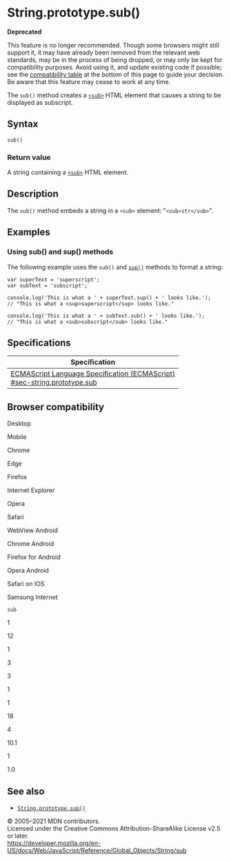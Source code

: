 String.prototype.sub()
======================

**Deprecated**

This feature is no longer recommended. Though some browsers might still support it, it may have already been removed from the relevant web standards, may be in the process of being dropped, or may only be kept for compatibility purposes. Avoid using it, and update existing code if possible; see the [compatibility table](#browser_compatibility) at the bottom of this page to guide your decision. Be aware that this feature may cease to work at any time.

The `sub()` method creates a [`<sub>`](https://developer.mozilla.org/en-US/docs/Web/HTML/Element/sub) HTML element that causes a string to be displayed as subscript.

Syntax
------

    sub()

### Return value

A string containing a [`<sub>`](https://developer.mozilla.org/en-US/docs/Web/HTML/Element/sub) HTML element.

Description
-----------

The `sub()` method embeds a string in a `<sub>` element: "`<sub>str</sub>`".

Examples
--------

### Using sub() and sup() methods

The following example uses the `sub()` and [`sup()`](sup) methods to format a string:

    var superText = 'superscript';
    var subText = 'subscript';

    console.log('This is what a ' + superText.sup() + ' looks like.');
    // "This is what a <sup>superscript</sup> looks like."

    console.log('This is what a ' + subText.sub() + ' looks like.');
    // "This is what a <sub>subscript</sub> looks like."

Specifications
--------------

<table><thead><tr class="header"><th>Specification</th></tr></thead><tbody><tr class="odd"><td><a href="https://tc39.es/ecma262/#sec-string.prototype.sub">ECMAScript Language Specification (ECMAScript)<br />
<span class="small">#sec-string.prototype.sub</span></a></td></tr></tbody></table>

Browser compatibility
---------------------

Desktop

Mobile

Chrome

Edge

Firefox

Internet Explorer

Opera

Safari

WebView Android

Chrome Android

Firefox for Android

Opera Android

Safari on IOS

Samsung Internet

`sub`

1

12

1

3

3

1

1

18

4

10.1

1

1.0

See also
--------

-   [`String.prototype.sup()`](sup)

© 2005–2021 MDN contributors.  
Licensed under the Creative Commons Attribution-ShareAlike License v2.5 or later.  
<a href="https://developer.mozilla.org/en-US/docs/Web/JavaScript/Reference/Global_Objects/String/sub" class="_attribution-link">https://developer.mozilla.org/en-US/docs/Web/JavaScript/Reference/Global_Objects/String/sub</a>
